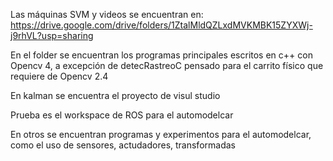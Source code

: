 Las máquinas SVM y videos se encuentran en:
https://drive.google.com/drive/folders/1ZtalMldQZLxdMVKMBK15ZYXWj-j9rhVL?usp=sharing

En el folder se encuentran los programas principales escritos en c++ con Opencv 4, a excepción de detecRastreoC pensado para el carrito físico que requiere de Opencv 2.4

En kalman se encuentra el proyecto de visul studio

Prueba es el workspace de ROS para el automodelcar 

En otros se encuentran programas y experimentos para el automodelcar, como el uso de sensores, actudadores, transformadas
